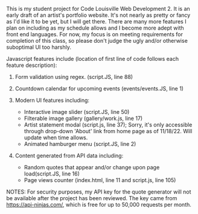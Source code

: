 This is my student project for Code Louisville Web Development 2. It is an early draft of an artist's portfolio website. It's not nearly as pretty or fancy as I'd like it to be yet, but I will get there. There are many more features I plan on including as my schedule allows and I become more adept with front end languages. For now, my focus is on meeting requirements for completion of this class, so please don't judge the ugly and/or otherwise suboptimal UI too harshly.

Javascript features include (location of first line of code follows each feature description):
1. Form validation using regex. (script.JS, line 88)
2. Countdown calendar for upcoming events (events/events.JS, line 1)
3. Modern UI features including: </br>
    - Interactive image slider (script.JS, line 50)</br>
    - Filterable image gallery (gallery/work.js, line 17)
    - Artist statement modal (script.js, line 37); Sorry, it's only accessible through drop-down 'About' link from home page as of 11/18/22. Will update when time allows.
    - Animated hamburger menu (script.JS, line 2)</br>

4. Content generated from API data including:</br>
    - Random quotes that appear and/or change upon page load(script.JS, line 16)</br>
    - Page views counter (index.html, line 11 and script.js, line 105)

NOTES: For security purposes, my API key for the quote generator will not be available after the project has been reviewed. The key came from https://api-ninjas.com/, which is free for up to 50,000 requests per month. 
